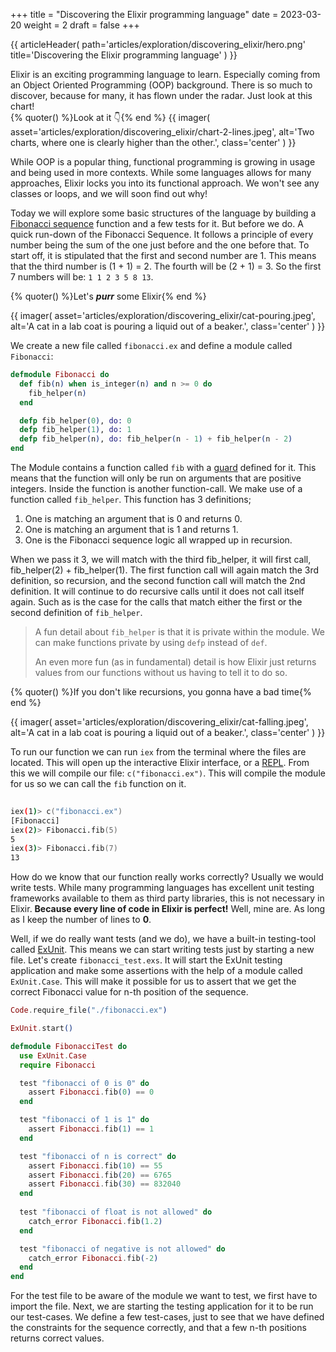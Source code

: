 +++
title = "Discovering the Elixir programming language"
date = 2023-03-20
weight = 2
draft = false
+++

{{ articleHeader(
path='articles/exploration/discovering_elixir/hero.png'
title='Discovering the Elixir programming language'
) }}

Elixir is an exciting programming language to learn. Especially coming from an Object Oriented Programming (OOP) background. 
There is so much to discover, because for many, it has flown under the radar. Just look at this chart!  
{% quoter() %}Look at it 👇{% end %}
{{ imager(
    asset='articles/exploration/discovering_elixir/chart-2-lines.jpeg', 
    alt='Two charts, where one is clearly higher than the other.', 
    class='center'
) }}

While OOP is a popular thing, functional programming is growing in usage and being used in more contexts. While some 
languages allows for many approaches, Elixir locks you into its functional approach. We won't see any classes or loops,
and we will soon find out why!

Today we will explore some basic structures of the language by building a [Fibonacci sequence](https://en.wikipedia.org/wiki/Fibonacci_sequence)
function and a few tests for it. But before we do. A quick run-down of the Fibonacci Sequence. It follows a principle of 
every number being the sum of the one just before and the one before that. To start off, it is stipulated that the first 
and second number are 1. This means that the third number is (1 + 1) = 2. The fourth will be (2 + 1) = 3. So the first 
7 numbers will be: `1 1 2 3 5 8 13`.

{% quoter() %}Let's ***purr*** some Elixir{% end %}

{{ imager(
asset='articles/exploration/discovering_elixir/cat-pouring.jpeg',
alt='A cat in a lab coat is pouring a liquid out of a beaker.',
class='center'
) }}

We create a new file called `fibonacci.ex` and define a module called `Fibonacci`:

```elixir
defmodule Fibonacci do
  def fib(n) when is_integer(n) and n >= 0 do
    fib_helper(n)
  end

  defp fib_helper(0), do: 0
  defp fib_helper(1), do: 1
  defp fib_helper(n), do: fib_helper(n - 1) + fib_helper(n - 2)
end
```

The Module contains a function called `fib` with a [guard](https://elixirschool.com/en/lessons/basics/functions#guards-6) 
defined for it. This means that the function will only be run on arguments that are positive integers. Inside the 
function is another function-call. We make use of a function called `fib_helper`. This function has 3 definitions;
1. One is matching an argument that is 0 and returns 0.
2. One is matching an argument that is 1 and returns 1.
3. One is the Fibonacci sequence logic all wrapped up in recursion.

When we pass it 3, we will match with the third fib_helper, it will first call, fib_helper(2) + fib_helper(1). 
The first function call will again match the 3rd definition, so recursion, and the second function call will match the 
2nd definition. It will continue to do recursive calls until it does not call itself again. Such as is the case for the 
calls that match either the first or the second definition of `fib_helper`.
> A fun detail about `fib_helper` is that it is private within the module. We can make functions private by using `defp`
instead of `def`.  
> 
> An even more fun (as in fundamental) detail is how Elixir just returns values from our functions without us having to 
> tell it to do so.

{% quoter() %}If you don't like recursions, you gonna have a bad time{% end %}

{{ imager(
asset='articles/exploration/discovering_elixir/cat-falling.jpeg',
alt='A cat in a lab coat is pouring a liquid out of a beaker.',
class='center'
) }}

To run our function we can run `iex` from the terminal where the files are located. This will open up the interactive 
Elixir interface, or a [REPL](https://en.wikipedia.org/wiki/Read%E2%80%93eval%E2%80%93print_loop). From this we will 
compile our file: `c("fibonacci.ex")`. This will compile the module for us so we can call the `fib` function on it.
```zsh
 
iex(1)> c("fibonacci.ex")
[Fibonacci]
iex(2)> Fibonacci.fib(5)
5
iex(3)> Fibonacci.fib(7)
13
```

  
How do we know that our function really works correctly? Usually we would write tests. While many programming languages has excellent 
unit testing frameworks available to them as third party libraries, this is not necessary in Elixir. **Because every 
line of code in Elixir is perfect!** Well, mine are. As long as I keep the number of lines to **0**. 

Well, if we do really want tests (and we do), we have a built-in testing-tool called 
[ExUnit](https://hexdocs.pm/ex_unit/ExUnit.html). This means we can start writing tests just by starting a new file. 
Let's create `fibonacci_test.exs`. It will start the ExUnit testing application and make some assertions with the help 
of a module called `ExUnit.Case`. This will make it possible for us to assert that we get the correct Fibonacci value 
for n-th position of the sequence.  
  
```elixir 
Code.require_file("./fibonacci.ex")

ExUnit.start()

defmodule FibonacciTest do
  use ExUnit.Case
  require Fibonacci

  test "fibonacci of 0 is 0" do
    assert Fibonacci.fib(0) == 0
  end

  test "fibonacci of 1 is 1" do
    assert Fibonacci.fib(1) == 1
  end

  test "fibonacci of n is correct" do
    assert Fibonacci.fib(10) == 55
    assert Fibonacci.fib(20) == 6765
    assert Fibonacci.fib(30) == 832040
  end
  
  test "fibonacci of float is not allowed" do
    catch_error Fibonacci.fib(1.2)
  end

  test "fibonacci of negative is not allowed" do
    catch_error Fibonacci.fib(-2)
  end
end

```

For the test file to be aware of the module we want to test, we first have to import the file. Next, we are starting the 
testing application for it to be run our test-cases. We define a few test-cases, just to see that we have defined the 
constraints for the sequence correctly, and that a few n-th positions returns correct values. 